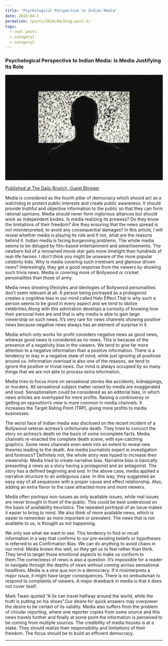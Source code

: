 ```yaml
---
title: 'Psychological Perspective to Indian Media'
date: 2018-04-1
permalink: /posts/2018/04/blog-post-1/
tags:
  - cool posts
  - category1
  - category2
---
```

### Psychological Perspective to Indian Media: Is Media Justifying Its Role

![Media Issue](/images/media_blog_3.jpg)

[Published at The Daily Brunch, Guest Blogger](http://thedailybrunch.com/2018/04/10/media-issues-is-media-justifying-its-role/?fbclid=IwAR39aBmS15xf85clNPDiizqqvpYuicJTMXYLpLC82oxRuIpCGDTJwUdsANk)

Media is considered as the fourth pillar of democracy which should act as a watchdog to protect public interests and create public awareness. It should provide truthful and objective information to the public so that they can form rational opinions. Media should never form inglorious alliances but should work as independent bodies. Is media realizing its prowess? Do they know the limitations of their freedom? Are they ensuring that the news spread is not misinterpreted, to avoid any consequential damages? In this article, I will reveal whether media is playing its role and if not, what are the reasons behind it. Indian media is facing burgeoning problems. The whole media seems to be deluged by film-based entertainment and advertisements. The newborn kid of a renowned movie star gets more limelight than hundreds of real-life heroes. I don’t think you might be unaware of the more popular celebrity kids. Why is media covering such irrelevant and glamour driven news? Interestingly, they get a good response from the viewers by showing such trivia news. Media is covering more of Bollywood or cricket personalities than those of army.

Media news showing lifestyles and ideologies of Bollywood personalities don’t seem relevant at all. A person being portrayed as a protagonist creates a cognitive bias in our mind called Halo Effect.That is why such a person seems to be good in every aspect and we tend to idolize celebrities.Along with this admiration develops a curiosity of knowing how their personal lives are and that is why media is able to gain large viewership on such news. It’s very rare for news channels showing positive news because negative news always has an element of surprise in it.

Media which only works for profit considers negative news as good news, whereas good news is considered as no news. This is because of the presence of a negativity bias in the viewers. We tend to give far more attention to a negative information than a positive information. There is a tendency to stay in a negative state of mind, while just ignoring all positives around us. Information overload is also one of the reasons, we tend to ignore the positive or trivial news. Our mind is always occupied by so many things that we are not able to process extra information.

Media tries to focus more on sensational stories like accidents, kidnappings, or murders. All sensational subject matter raised by media are exaggerated and loud. Sensationalism could be considered as an editorial bias, in which news articles are overhyped for mere profits. Raising a controversy or getting an opposition’s view is more common in media channels. It increases the Target Rating Point (TRP), giving more profits to media businesses.

The worst face of Indian media was disclosed on the recent incident of a Bollywood veteran actress’s unfortunate death. They tried to concoct the story on actress’s death on the basis of some incomplete facts. Media channels re-enacted the complete death scene, with eye-catching graphics. Some news channels even went into an extent to reveal new theories leading to the death. Are media journalists expert in investigation and forensics? Definitely not, the whole story was hyped to increase their viewership. Media tried to create narrative bias. Narrative bias is basically presenting a news as a story having a protagonist and an antagonist. The story has a defined beginning and end. In the above case, media applied a narrative structure to an ambiguous case. In this way, they suggested an easy way of all sequences with a proper cause and effect relationship. Also, adding an extra flavor to the case attracted more and more viewers.

Media often portrays non-issues as only available issues, while real issues are never brought in front of the public. This could be best understood on the basis of availability heuristics. The repeated portrayal of an issue makes it easier to bring to mind. We also think of more available news, which is easier to remember as more important or prevalent. The news that is not available to us, is thought as not happening.

We only see what we want to see. This tendency to find or recall information in a way that confirms to our pre-existing beliefs or hypotheses is referred to as Confirmation Bias. We can do anything to avoid chaos in our mind. Media knows this well, so they get us to feel rather than think. They tend to target those emotional aspects to make us conform to them.The correctness of news is also a question. It’s impossible for a reader to navigate through the depths of news without coming across sensational headlines. Media is a sine qua non in a democracy. If it misinterprets a major issue, it might have larger consequences. There is no ombudsman to respond to complaints of viewers. A major drawback in media is that it does not cover itself.

Mark Twain quoted “A lie can travel halfway around the world, while the truth is putting on his shoes”.Our desire for quick answers may overpower the desire to be certain of its validity. Media also suffers from the problem of circular reporting, where one reporter copies from some source and this news travels further and finally at some point the information is perceived to be coming from multiple sources. The credibility of media houses is at a stake. They should realize their responsibility and limitations of their freedom. The focus should be to build an efficient democracy.

------

